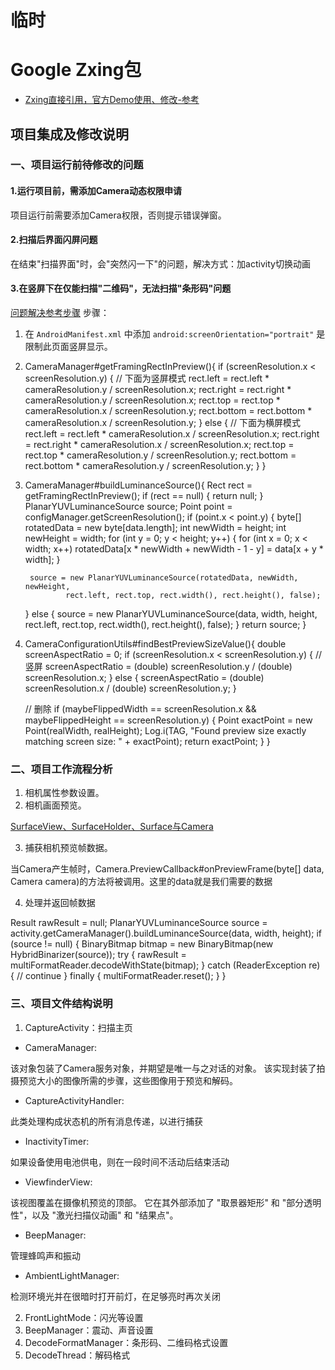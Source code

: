 # 临时



# Google Zxing包

 - [Zxing直接引用，官方Demo使用、修改-参考](https://blog.csdn.net/weixin_36570478/article/details/83062172#CaptureActivity_105)

## 项目集成及修改说明

### 一、项目运行前待修改的问题

#### 1.运行项目前，需添加Camera动态权限申请

项目运行前需要添加Camera权限，否则提示错误弹窗。

#### 2.扫描后界面闪屏问题

在结束"扫描界面"时，会"突然闪一下"的问题，解决方式：加activity切换动画

#### 3.在竖屏下在仅能扫描"二维码"，无法扫描"条形码"问题

[问题解决参考步骤](https://blog.csdn.net/qq_38356174/article/details/89520544)
步骤：

1. 在 `AndroidManifest.xml` 中添加 `android:screenOrientation="portrait"` 是限制此页面竖屏显示。



2. CameraManager#getFramingRectInPreview(){
      if (screenResolution.x < screenResolution.y) {
        // 下面为竖屏模式
        rect.left = rect.left * cameraResolution.y / screenResolution.x;
        rect.right = rect.right * cameraResolution.y / screenResolution.x;
        rect.top = rect.top * cameraResolution.x / screenResolution.y;
        rect.bottom = rect.bottom * cameraResolution.x / screenResolution.y;
      } else {
        // 下面为横屏模式
        rect.left = rect.left * cameraResolution.x / screenResolution.x;
        rect.right = rect.right * cameraResolution.x / screenResolution.x;
        rect.top = rect.top * cameraResolution.y / screenResolution.y;
        rect.bottom = rect.bottom * cameraResolution.y / screenResolution.y;
      }
}


3. CameraManager#buildLuminanceSource(){
     Rect rect = getFramingRectInPreview();
     if (rect == null) {
         return null;
     }
     PlanarYUVLuminanceSource source;
     Point point = configManager.getScreenResolution();
     if (point.x < point.y) {
        byte[] rotatedData = new byte[data.length];
        int newWidth = height;
        int newHeight = width;
        for (int y = 0; y < height; y++) {
            for (int x = 0; x < width; x++)
                rotatedData[x * newWidth + newWidth - 1 - y] = data[x + y * width];
        }

        source = new PlanarYUVLuminanceSource(rotatedData, newWidth, newHeight,
                rect.left, rect.top, rect.width(), rect.height(), false);
    } else {
        source = new PlanarYUVLuminanceSource(data, width, height,
                rect.left, rect.top, rect.width(), rect.height(), false);
    }
    return source;
}
 

4. CameraConfigurationUtils#findBestPreviewSizeValue(){
     double screenAspectRatio = 0;
     if (screenResolution.x < screenResolution.y) {
     	// 竖屏
     	screenAspectRatio = (double) screenResolution.y / (double) screenResolution.x;
     } else {
    	screenAspectRatio = (double) screenResolution.x / (double) screenResolution.y;
     }

    // 删除
    if (maybeFlippedWidth == screenResolution.x && maybeFlippedHeight == screenResolution.y) {
            Point exactPoint = new Point(realWidth, realHeight);
            Log.i(TAG, "Found preview size exactly matching screen size: " + exactPoint);
            return exactPoint;
          }
}


### 二、项目工作流程分析

 1. 相机属性参数设置。
 2. 相机画面预览。
 
  [SurfaceView、SurfaceHolder、Surface与Camera](https://blog.csdn.net/Holmofy/article/details/66578852)
  
 3. 捕获相机预览帧数据。
  
  当Camera产生帧时，Camera.PreviewCallback#onPreviewFrame(byte[] data, Camera camera)的方法将被调用。这里的data就是我们需要的数据
  
 4. 处理并返回帧数据
 
Result rawResult = null;
PlanarYUVLuminanceSource source = activity.getCameraManager().buildLuminanceSource(data, width, height);
if (source != null) {
	BinaryBitmap bitmap = new BinaryBitmap(new HybridBinarizer(source));
    try {
        rawResult = multiFormatReader.decodeWithState(bitmap);
    } catch (ReaderException re) {
        // continue
    } finally {
        multiFormatReader.reset();
    }
}


### 三、项目文件结构说明

1. CaptureActivity：扫描主页
 - CameraManager: 
  
  该对象包装了Camera服务对象，并期望是唯一与之对话的对象。 
  该实现封装了拍摄预览大小的图像所需的步骤，这些图像用于预览和解码。
  
 - CaptureActivityHandler: 
  
  此类处理构成状态机的所有消息传递，以进行捕获
  
 - InactivityTimer: 
  
  如果设备使用电池供电，则在一段时间不活动后结束活动
  
 - ViewfinderView: 
 
  该视图覆盖在摄像机预览的顶部。 
  它在其外部添加了 "取景器矩形" 和 "部分透明性"，以及 "激光扫描仪动画" 和 "结果点"。
  
 - BeepManager: 
 
  管理蜂鸣声和振动
  
 - AmbientLightManager: 
 
  检测环境光并在很暗时打开前灯，在足够亮时再次关闭
 
2. FrontLightMode：闪光等设置
3. BeepManager：震动、声音设置
4. DecodeFormatManager：条形码、二维码格式设置
5. DecodeThread：解码格式


